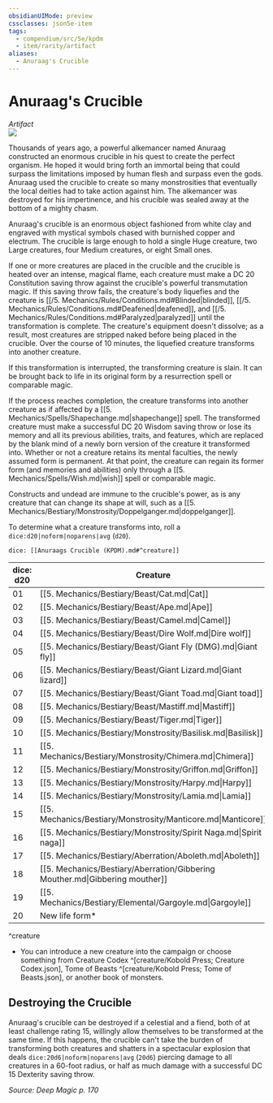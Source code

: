 ```yaml
---
obsidianUIMode: preview
cssclasses: json5e-item
tags:
  - compendium/src/5e/kpdm
  - item/rarity/artifact
aliases:
  - Anuraag's Crucible
---
```

# Anuraag's Crucible
*Artifact*  
![](https://raw.githubusercontent.com/TheGiddyLimit/homebrew/master/_img/KPDM/0039.webp#right)  


Thousands of years ago, a powerful alkemancer named Anuraag constructed an enormous crucible in his quest to create the perfect organism. He hoped it would bring forth an immortal being that could surpass the limitations imposed by human flesh and surpass even the gods. Anuraag used the crucible to create so many monstrosities that eventually the local deities had to take action against him. The alkemancer was destroyed for his impertinence, and his crucible was sealed away at the bottom of a mighty chasm.

Anuraag's crucible is an enormous object fashioned from white clay and engraved with mystical symbols chased with burnished copper and electrum. The crucible is large enough to hold a single Huge creature, two Large creatures, four Medium creatures, or eight Small ones.

If one or more creatures are placed in the crucible and the crucible is heated over an intense, magical flame, each creature must make a DC 20 Constitution saving throw against the crucible's powerful transmutation magic. If this saving throw fails, the creature's body liquefies and the creature is [[/5. Mechanics/Rules/Conditions.md#Blinded\|blinded]], [[/5. Mechanics/Rules/Conditions.md#Deafened\|deafened]], and [[/5. Mechanics/Rules/Conditions.md#Paralyzed\|paralyzed]] until the transformation is complete. The creature's equipment doesn't dissolve; as a result, most creatures are stripped naked before being placed in the crucible. Over the course of 10 minutes, the liquefied creature transforms into another creature.

If this transformation is interrupted, the transforming creature is slain. It can be brought back to life in its original form by a resurrection spell or comparable magic.

If the process reaches completion, the creature transforms into another creature as if affected by a [[5. Mechanics/Spells/Shapechange.md\|shapechange]] spell. The transformed creature must make a successful DC 20 Wisdom saving throw or lose its memory and all its previous abilities, traits, and features, which are replaced by the blank mind of a newly born version of the creature it transformed into. Whether or not a creature retains its mental faculties, the newly assumed form is permanent. At that point, the creature can regain its former form (and memories and abilities) only through a [[5. Mechanics/Spells/Wish.md\|wish]] spell or comparable magic.

Constructs and undead are immune to the crucible's power, as is any creature that can change its shape at will, such as a [[5. Mechanics/Bestiary/Monstrosity/Doppelganger.md\|doppelganger]].

To determine what a creature transforms into, roll a `dice:d20|noform|noparens|avg` (`d20`).

`dice: [[Anuraags Crucible (KPDM).md#^creature]]`

| dice: d20 | Creature |
|-----------|----------|
| 01 | [[5. Mechanics/Bestiary/Beast/Cat.md\|Cat]] |
| 02 | [[5. Mechanics/Bestiary/Beast/Ape.md\|Ape]] |
| 03 | [[5. Mechanics/Bestiary/Beast/Camel.md\|Camel]] |
| 04 | [[5. Mechanics/Bestiary/Beast/Dire Wolf.md\|Dire wolf]] |
| 05 | [[5. Mechanics/Bestiary/Beast/Giant Fly (DMG).md\|Giant fly]] |
| 06 | [[5. Mechanics/Bestiary/Beast/Giant Lizard.md\|Giant lizard]] |
| 07 | [[5. Mechanics/Bestiary/Beast/Giant Toad.md\|Giant toad]] |
| 08 | [[5. Mechanics/Bestiary/Beast/Mastiff.md\|Mastiff]] |
| 09 | [[5. Mechanics/Bestiary/Beast/Tiger.md\|Tiger]] |
| 10 | [[5. Mechanics/Bestiary/Monstrosity/Basilisk.md\|Basilisk]] |
| 11 | [[5. Mechanics/Bestiary/Monstrosity/Chimera.md\|Chimera]] |
| 12 | [[5. Mechanics/Bestiary/Monstrosity/Griffon.md\|Griffon]] |
| 13 | [[5. Mechanics/Bestiary/Monstrosity/Harpy.md\|Harpy]] |
| 14 | [[5. Mechanics/Bestiary/Monstrosity/Lamia.md\|Lamia]] |
| 15 | [[5. Mechanics/Bestiary/Monstrosity/Manticore.md\|Manticore]] |
| 16 | [[5. Mechanics/Bestiary/Monstrosity/Spirit Naga.md\|Spirit naga]] |
| 17 | [[5. Mechanics/Bestiary/Aberration/Aboleth.md\|Aboleth]] |
| 18 | [[5. Mechanics/Bestiary/Aberration/Gibbering Mouther.md\|Gibbering mouther]] |
| 19 | [[5. Mechanics/Bestiary/Elemental/Gargoyle.md\|Gargoyle]] |
| 20 | New life form* |
^creature

* You can introduce a new creature into the campaign or choose something from Creature Codex ^[creature/Kobold Press; Creature Codex.json], Tome of Beasts ^[creature/Kobold Press; Tome of Beasts.json], or another book of monsters.

## Destroying the Crucible

Anuraag's crucible can be destroyed if a celestial and a fiend, both of at least challenge rating 15, willingly allow themselves to be transformed at the same time. If this happens, the crucible can't take the burden of transforming both creatures and shatters in a spectacular explosion that deals `dice:20d6|noform|noparens|avg` (`20d6`) piercing damage to all creatures in a 60-foot radius, or half as much damage with a successful DC 15 Dexterity saving throw.

*Source: Deep Magic p. 170*
